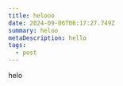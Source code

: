 ```yaml
---
title: helooo
date: 2024-09-06T06:17:27.749Z
summary: heloo
metaDescription: hello
tags:
  - post
---
```

h﻿elo